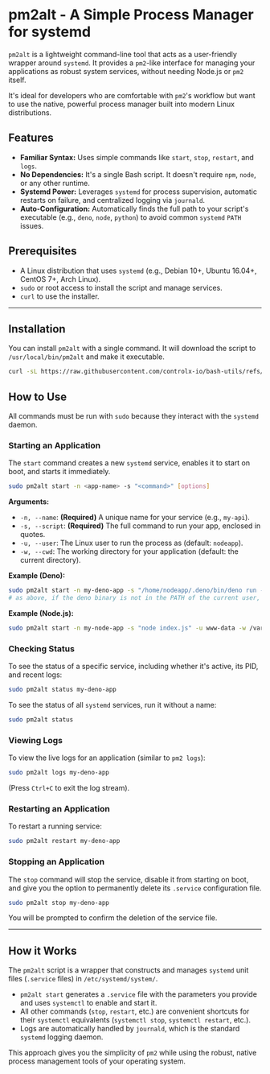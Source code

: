 # pm2alt - A Simple Process Manager for systemd

`pm2alt` is a lightweight command-line tool that acts as a user-friendly wrapper around `systemd`. It provides a `pm2`-like interface for managing your applications as robust system services, without needing Node.js or `pm2` itself.

It's ideal for developers who are comfortable with `pm2`'s workflow but want to use the native, powerful process manager built into modern Linux distributions.

## Features

-   **Familiar Syntax:** Uses simple commands like `start`, `stop`, `restart`, and `logs`.
-   **No Dependencies:** It's a single Bash script. It doesn't require `npm`, `node`, or any other runtime.
-   **Systemd Power:** Leverages `systemd` for process supervision, automatic restarts on failure, and centralized logging via `journald`.
-   **Auto-Configuration:** Automatically finds the full path to your script's executable (e.g., `deno`, `node`, `python`) to avoid common `systemd` `PATH` issues.

## Prerequisites

-   A Linux distribution that uses `systemd` (e.g., Debian 10+, Ubuntu 16.04+, CentOS 7+, Arch Linux).
-   `sudo` or root access to install the script and manage services.
-   `curl` to use the installer.

---

## Installation

You can install `pm2alt` with a single command. It will download the script to `/usr/local/bin/pm2alt` and make it executable.

```bash
curl -sL https://raw.githubusercontent.com/controlx-io/bash-utils/refs/heads/main/pm2alt_install.sh | sudo -E bash -
```

## How to Use

All commands must be run with `sudo` because they interact with the `systemd` daemon.

### Starting an Application

The `start` command creates a new `systemd` service, enables it to start on boot, and starts it immediately.

```bash
sudo pm2alt start -n <app-name> -s "<command>" [options]
```

**Arguments:**

-   `-n, --name`: **(Required)** A unique name for your service (e.g., `my-api`).
-   `-s, --script`: **(Required)** The full command to run your app, enclosed in quotes.
-   `-u, --user`: The Linux user to run the process as (default: `nodeapp`).
-   `-w, --cwd`: The working directory for your application (default: the current directory).

**Example (Deno):**

```bash
sudo pm2alt start -n my-deno-app -s "/home/nodeapp/.deno/bin/deno run --allow-net server.ts" -u nodeapp -w /home/nodeapp/my-project
# as above, if the deno binary is not in the PATH of the current user, you can specify the full path to the deno executable
```

**Example (Node.js):**

```bash
sudo pm2alt start -n my-node-app -s "node index.js" -u www-data -w /var/www/my-app
```

### Checking Status

To see the status of a specific service, including whether it's active, its PID, and recent logs:

```bash
sudo pm2alt status my-deno-app
```

To see the status of all `systemd` services, run it without a name:
```bash
sudo pm2alt status
```

### Viewing Logs

To view the live logs for an application (similar to `pm2 logs`):

```bash
sudo pm2alt logs my-deno-app
```
(Press `Ctrl+C` to exit the log stream).

### Restarting an Application

To restart a running service:

```bash
sudo pm2alt restart my-deno-app
```

### Stopping an Application

The `stop` command will stop the service, disable it from starting on boot, and give you the option to permanently delete its `.service` configuration file.

```bash
sudo pm2alt stop my-deno-app
```

You will be prompted to confirm the deletion of the service file.

---

## How it Works

The `pm2alt` script is a wrapper that constructs and manages `systemd` unit files (`.service` files) in `/etc/systemd/system/`.

-   `pm2alt start` generates a `.service` file with the parameters you provide and uses `systemctl` to enable and start it.
-   All other commands (`stop`, `restart`, etc.) are convenient shortcuts for their `systemctl` equivalents (`systemctl stop`, `systemctl restart`, etc.).
-   Logs are automatically handled by `journald`, which is the standard `systemd` logging daemon.

This approach gives you the simplicity of `pm2` while using the robust, native process management tools of your operating system.
